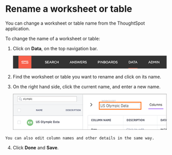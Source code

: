 # Rename a worksheet or table

You can change a worksheet or table name from the ThoughtSpot application.

To change the name of a worksheet or table:

1.   Click on **Data**, on the top navigation bar. 

     ![](../../shared/conrefs/../../images/data_icon.png "Data") 

2.   Find the worksheet or table you want to rename and click on its name. 
3.   On the right hand side, click the current name, and enter a new name. 

     ![](../../images/change_table_name.png "Enter a new name") 

    You can also edit column names and other details in the same way.

4.   Click **Done** and **Save**. 

